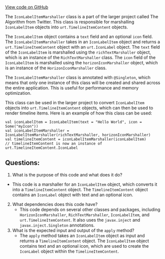 [View code on GitHub](https://github.com/misbahsy/the-algorithm/product-mixer/core/src/main/scala/com/twitter/product_mixer/core/functional_component/marshaller/response/urt/item/icon_label/IconLabelItemMarshaller.scala)

The `IconLabelItemMarshaller` class is a part of the larger project called The Algorithm from Twitter. This class is responsible for marshalling `IconLabelItem` objects into `urt.TimelineItemContent` objects. 

The `IconLabelItem` object contains a `text` field and an optional `icon` field. The `IconLabelItemMarshaller` takes in an `IconLabelItem` object and returns a `urt.TimelineItemContent` object with an `urt.IconLabel` object. The `text` field of the `IconLabelItem` is marshalled using the `richTextMarshaller` object, which is an instance of the `RichTextMarshaller` class. The `icon` field of the `IconLabelItem` is marshalled using the `horizonIconMarshaller` object, which is an instance of the `HorizonIconMarshaller` class. 

The `IconLabelItemMarshaller` class is annotated with `@Singleton`, which means that only one instance of this class will be created and shared across the entire application. This is useful for performance and memory optimization. 

This class can be used in the larger project to convert `IconLabelItem` objects into `urt.TimelineItemContent` objects, which can then be used to render timeline items. Here is an example of how this class can be used:

```
val iconLabelItem = IconLabelItem(text = "Hello World", icon = Some("myIcon"))
val iconLabelItemMarshaller = IconLabelItemMarshaller(richTextMarshaller, horizonIconMarshaller)
val timelineItemContent = iconLabelItemMarshaller(iconLabelItem)
// timelineItemContent is now an instance of urt.TimelineItemContent.IconLabel
```
## Questions: 
 1. What is the purpose of this code and what does it do?
   - This code is a marshaller for an `IconLabelItem` object, which converts it into a `TimelineItemContent` object. The `TimelineItemContent` object contains an `IconLabel` object with text and an optional icon.
2. What dependencies does this code have?
   - This code depends on several other classes and packages, including `HorizonIconMarshaller`, `RichTextMarshaller`, `IconLabelItem`, and `urt.TimelineItemContent`. It also uses the `javax.inject` and `javax.inject.Singleton` annotations.
3. What is the expected input and output of the `apply` method?
   - The `apply` method takes an `IconLabelItem` object as input and returns a `TimelineItemContent` object. The `IconLabelItem` object contains text and an optional icon, which are used to create the `IconLabel` object within the `TimelineItemContent`.